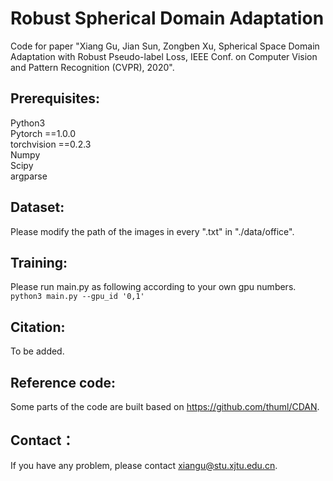 # Robust Spherical Domain Adaptation
Code for paper "Xiang Gu, Jian Sun, Zongben Xu, Spherical Space Domain Adaptation with Robust Pseudo-label Loss, IEEE Conf. on Computer Vision and Pattern Recognition (CVPR), 2020".
## Prerequisites:
Python3 <br>
Pytorch ==1.0.0 <br>
torchvision ==0.2.3 <br>
Numpy <br>
Scipy <br>
argparse <br>
## Dataset:
Please modify the path of the images in every ".txt" in "./data/office".
## Training:
Please run main.py as following according to your own gpu numbers.<br>
`python3 main.py --gpu_id '0,1' `
## Citation:
To be added.
## Reference code:
Some parts of the code are built based on https://github.com/thuml/CDAN.
## Contact：
If you have any problem, please contact xiangu@stu.xjtu.edu.cn.
